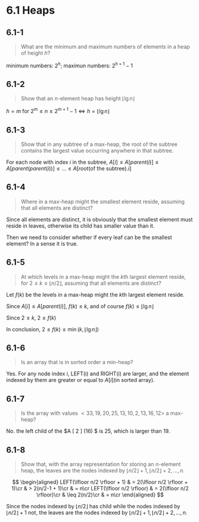 # 6.1 Heaps

## 6.1-1

> What are the minimum and maximum numbers of elements in a heap of height $h$?

minimum numbers: $2^h$; maximun numbers: $2^{h+1}-1$

## 6.1-2

> Show that an $n$-element heap has height $\lfloor \lg n \rfloor$

$h=m$ for $2^{m} \leq n \leq 2^{m+1}-1 \iff h=\lfloor \lg n \rfloor$

## 6.1-3

> Show that in any subtree of a max-heap, the root of the subtree contains the largest value occurring anywhere in that subtree.

For each node with index $i$ in the subtree, $A[i]\leq A[parent(i)] \leq A[parent(parent(i))]\leq ... \leq A[root\text{(of the subtree)}.i]$

## 6.1-4

> Where in a max-heap might the smallest element reside, assuming that all elements are distinct?

Since all elements are distinct, it is obviously that the smallest element must reside in leaves, otherwise its child has smaller value than it.

Then we need to consider whether if every leaf can be the smallest element? In a sense it is true.

## 6.1-5

> At which levels in a max-heap might the $k$th largest element reside, for $2\leq k \leq \lfloor n/2 \rfloor$, assuming that all elements are distinct?

Let $f(k)$ be the levels in a max-heap might the $k$th largest element reside.

Since $A[i] \leq A[parent(i)]$, $f(k)\leq k$, and of course $f(k)\leq \lfloor \lg n \rfloor$

Since $2 \leq k$, $2\leq f(k)$

In conclusion, $2 \leq f(k) \leq \min(k,\lfloor \lg n \rfloor)$

## 6.1-6

> Is an array that is in sorted order a min-heap?

Yes. For any node index i, LEFT(i) and RIGHT(i) are larger, and the element indexed by them are greater or equal to $A[i]$(in sorted array).

## 6.1-7

> Is the array with values $<33,19,20,25,13,10,2,13,16,12>$ a max-heap?

No. the left child of the $A [ 2 ] (16) $ is $25$, which is larger than 19.

## 6.1-8

> Show that, with the array representation for storing an $n$-element heap, the leaves are the nodes indexed by $\lfloor n/2 \rfloor + 1,\lfloor n/2 \rfloor + 2,...,n$.

$$
\begin{aligned}
    LEFT(\lfloor n/2 \rfloor + 1)
    & = 2(\lfloor n/2 \rfloor + 1)\cr
    & > 2(n/2-1 + 1)\cr
    & = n\cr
    LEFT(\lfloor n/2 \rfloor)
    & = 2(\lfloor n/2 \rfloor)\cr
    & \leq 2(n/2)\cr
    & = n\cr
\end{aligned}
$$

Since the nodes indexed by $\lfloor n/2 \rfloor$ has child while the nodes indexed by $\lfloor n/2 \rfloor + 1$ not, the leaves are the nodes indexed by $\lfloor n/2 \rfloor + 1,\lfloor n/2 \rfloor + 2,...,n$.
